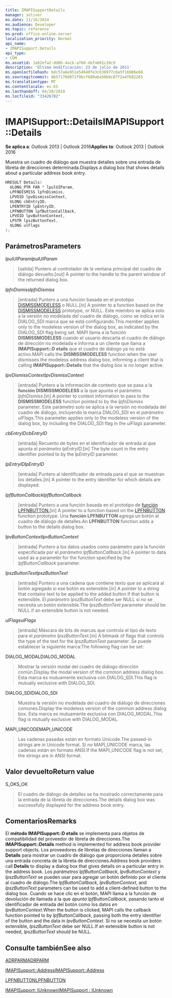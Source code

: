```yaml
---
title: IMAPISupportDetails
manager: soliver
ms.date: 11/16/2014
ms.audience: Developer
ms.topic: reference
ms.prod: office-online-server
localization_priority: Normal
api_name:
- IMAPISupport.Details
api_type:
- COM
ms.assetid: 1a62efa2-dd6b-4acb-a760-defa601c20c9
description: 'Última modificación: 23 de julio de 2011'
ms.openlocfilehash: bdc57a6e951e54640fe3c638977c6a5f16986e68
ms.sourcegitcommit: 8657170d071f9bcf680aba50b9c07f2a4fb82283
ms.translationtype: MT
ms.contentlocale: es-ES
ms.lasthandoff: 04/28/2019
ms.locfileid: "33426782"
---
```

# <a name="imapisupportdetails"></a><span data-ttu-id="68d31-103">IMAPISupport::Details</span><span class="sxs-lookup"><span data-stu-id="68d31-103">IMAPISupport::Details</span></span>

  
  
<span data-ttu-id="68d31-104">**Se aplica a**: Outlook 2013 | Outlook 2016</span><span class="sxs-lookup"><span data-stu-id="68d31-104">**Applies to**: Outlook 2013 | Outlook 2016</span></span> 
  
<span data-ttu-id="68d31-105">Muestra un cuadro de diálogo que muestra detalles sobre una entrada de libreta de direcciones determinada.</span><span class="sxs-lookup"><span data-stu-id="68d31-105">Displays a dialog box that shows details about a particular address book entry.</span></span>
  
```cpp
HRESULT Details(
  ULONG_PTR FAR * lpulUIParam,
  LPFNDISMISS lpfnDismiss,
  LPVOID lpvDismissContext,
  ULONG cbEntryID,
  LPENTRYID lpEntryID,
  LPFNBUTTON lpfButtonCallback,
  LPVOID lpvButtonContext,
  LPSTR lpszButtonText,
  ULONG ulFlags
);
```

## <a name="parameters"></a><span data-ttu-id="68d31-106">Parámetros</span><span class="sxs-lookup"><span data-stu-id="68d31-106">Parameters</span></span>

 <span data-ttu-id="68d31-107">_lpulUIParam_</span><span class="sxs-lookup"><span data-stu-id="68d31-107">_lpulUIParam_</span></span>
  
> <span data-ttu-id="68d31-108">[salida] Puntero al controlador de la ventana principal del cuadro de diálogo devuelto.</span><span class="sxs-lookup"><span data-stu-id="68d31-108">[out] A pointer to the handle to the parent window of the returned dialog box.</span></span>
    
 <span data-ttu-id="68d31-109">_lpfnDismiss_</span><span class="sxs-lookup"><span data-stu-id="68d31-109">_lpfnDismiss_</span></span>
  
> <span data-ttu-id="68d31-110">[entrada] Puntero a una función basada en el prototipo [DISMISSMODELESS](dismissmodeless.md) o NULL.</span><span class="sxs-lookup"><span data-stu-id="68d31-110">[in] A pointer to a function based on the [DISMISSMODELESS](dismissmodeless.md) prototype, or NULL.</span></span> <span data-ttu-id="68d31-111">Este miembro se aplica solo a la versión no modelada del cuadro de diálogo, como se indica en la DIALOG_SDI marca que se está configurando.</span><span class="sxs-lookup"><span data-stu-id="68d31-111">This member applies only to the modeless version of the dialog box, as indicated by the DIALOG_SDI flag being set.</span></span> <span data-ttu-id="68d31-112">MAPI llama a la función **DISMISSMODELESS** cuando el usuario descarta el cuadro de diálogo de dirección no modelada e informa a un cliente que llama a **IMAPISupport::D etails** que el cuadro de diálogo ya no está activo.</span><span class="sxs-lookup"><span data-stu-id="68d31-112">MAPI calls the **DISMISSMODELESS** function when the user dismisses the modeless address dialog box, informing a client that is calling **IMAPISupport::Details** that the dialog box is no longer active.</span></span> 
    
 <span data-ttu-id="68d31-113">_lpvDismissContext_</span><span class="sxs-lookup"><span data-stu-id="68d31-113">_lpvDismissContext_</span></span>
  
> <span data-ttu-id="68d31-114">[entrada] Puntero a la información de contexto que se pasa a la **función DISMISSMODELESS** a la que apunta el parámetro _lpfnDismiss._</span><span class="sxs-lookup"><span data-stu-id="68d31-114">[in] A pointer to context information to pass to the **DISMISSMODELESS** function pointed to by the  _lpfnDismiss_ parameter.</span></span> <span data-ttu-id="68d31-115">Este parámetro solo se aplica a la versión no modelada del cuadro de diálogo, incluyendo la marca DIALOG_SDI en el _parámetro ulFlags._</span><span class="sxs-lookup"><span data-stu-id="68d31-115">This parameter applies only to the modeless version of the dialog box, by including the DIALOG_SDI flag in the  _ulFlags_ parameter.</span></span> 
    
 <span data-ttu-id="68d31-116">_cbEntryID_</span><span class="sxs-lookup"><span data-stu-id="68d31-116">_cbEntryID_</span></span>
  
> <span data-ttu-id="68d31-117">[entrada] Recuento de bytes en el identificador de entrada al que apunta el _parámetro lpEntryID._</span><span class="sxs-lookup"><span data-stu-id="68d31-117">[in] The byte count in the entry identifier pointed to by the  _lpEntryID_ parameter.</span></span> 
    
 <span data-ttu-id="68d31-118">_lpEntryID_</span><span class="sxs-lookup"><span data-stu-id="68d31-118">_lpEntryID_</span></span>
  
> <span data-ttu-id="68d31-119">[entrada] Puntero al identificador de entrada para el que se muestran los detalles.</span><span class="sxs-lookup"><span data-stu-id="68d31-119">[in] A pointer to the entry identifier for which details are displayed.</span></span>
    
 <span data-ttu-id="68d31-120">_lpfButtonCallback_</span><span class="sxs-lookup"><span data-stu-id="68d31-120">_lpfButtonCallback_</span></span>
  
> <span data-ttu-id="68d31-121">[entrada] Puntero a una función basada en el prototipo de [función LPFNBUTTON.](lpfnbutton.md)</span><span class="sxs-lookup"><span data-stu-id="68d31-121">[in] A pointer to a function based on the [LPFNBUTTON](lpfnbutton.md) function prototype.</span></span> <span data-ttu-id="68d31-122">Una **función LPFNBUTTON** agrega un botón al cuadro de diálogo de detalles.</span><span class="sxs-lookup"><span data-stu-id="68d31-122">An **LPFNBUTTON** function adds a button to the details dialog box.</span></span> 
    
 <span data-ttu-id="68d31-123">_lpvButtonContext_</span><span class="sxs-lookup"><span data-stu-id="68d31-123">_lpvButtonContext_</span></span>
  
> <span data-ttu-id="68d31-124">[entrada] Puntero a los datos usados como parámetro para la función especificada por el _parámetro lpfButtonCallback._</span><span class="sxs-lookup"><span data-stu-id="68d31-124">[in] A pointer to data used as a parameter for the function specified by the  _lpfButtonCallback_ parameter.</span></span> 
    
 <span data-ttu-id="68d31-125">_lpszButtonText_</span><span class="sxs-lookup"><span data-stu-id="68d31-125">_lpszButtonText_</span></span>
  
> <span data-ttu-id="68d31-126">[entrada] Puntero a una cadena que contiene texto que se aplicará al botón agregado si ese botón es extensible.</span><span class="sxs-lookup"><span data-stu-id="68d31-126">[in] A pointer to a string that contains text to be applied to the added button if that button is extensible.</span></span> <span data-ttu-id="68d31-127">El  _parámetro lpszButtonText_ debe ser NULL si no se necesita un botón extensible.</span><span class="sxs-lookup"><span data-stu-id="68d31-127">The  _lpszButtonText_ parameter should be NULL if an extensible button is not needed.</span></span> 
    
 <span data-ttu-id="68d31-128">_ulFlags_</span><span class="sxs-lookup"><span data-stu-id="68d31-128">_ulFlags_</span></span>
  
> <span data-ttu-id="68d31-129">[entrada] Máscara de bits de marcas que controla el tipo de texto para el _parámetro lpszButtonText._</span><span class="sxs-lookup"><span data-stu-id="68d31-129">[in] A bitmask of flags that controls the type of the text for the  _lpszButtonText_ parameter.</span></span> <span data-ttu-id="68d31-130">Se puede establecer la siguiente marca:</span><span class="sxs-lookup"><span data-stu-id="68d31-130">The following flag can be set:</span></span> 
    
<span data-ttu-id="68d31-131">DIALOG_MODAL</span><span class="sxs-lookup"><span data-stu-id="68d31-131">DIALOG_MODAL</span></span>
  
> <span data-ttu-id="68d31-132">Mostrar la versión modal del cuadro de diálogo dirección común.</span><span class="sxs-lookup"><span data-stu-id="68d31-132">Display the modal version of the common address dialog box.</span></span> <span data-ttu-id="68d31-133">Esta marca es mutuamente exclusiva con DIALOG_SDI.</span><span class="sxs-lookup"><span data-stu-id="68d31-133">This flag is mutually exclusive with DIALOG_SDI.</span></span>
    
<span data-ttu-id="68d31-134">DIALOG_SDI</span><span class="sxs-lookup"><span data-stu-id="68d31-134">DIALOG_SDI</span></span>
  
>  <span data-ttu-id="68d31-135">Muestra la versión no modelada del cuadro de diálogo de direcciones comunes.</span><span class="sxs-lookup"><span data-stu-id="68d31-135">Display the modeless version of the common address dialog box.</span></span> <span data-ttu-id="68d31-136">Esta marca es mutuamente exclusiva con DIALOG_MODAL.</span><span class="sxs-lookup"><span data-stu-id="68d31-136">This flag is mutually exclusive with DIALOG_MODAL.</span></span> 
    
<span data-ttu-id="68d31-137">MAPI_UNICODE</span><span class="sxs-lookup"><span data-stu-id="68d31-137">MAPI_UNICODE</span></span> 
  
> <span data-ttu-id="68d31-138">Las cadenas pasadas están en formato Unicode.</span><span class="sxs-lookup"><span data-stu-id="68d31-138">The passed-in strings are in Unicode format.</span></span> <span data-ttu-id="68d31-139">Si no MAPI_UNICODE marca, las cadenas están en formato ANSI.</span><span class="sxs-lookup"><span data-stu-id="68d31-139">If the MAPI_UNICODE flag is not set, the strings are in ANSI format.</span></span>
    
## <a name="return-value"></a><span data-ttu-id="68d31-140">Valor devuelto</span><span class="sxs-lookup"><span data-stu-id="68d31-140">Return value</span></span>

<span data-ttu-id="68d31-141">S_OK</span><span class="sxs-lookup"><span data-stu-id="68d31-141">S_OK</span></span> 
  
> <span data-ttu-id="68d31-142">El cuadro de diálogo de detalles se ha mostrado correctamente para la entrada de la libreta de direcciones.</span><span class="sxs-lookup"><span data-stu-id="68d31-142">The details dialog box was successfully displayed for the address book entry.</span></span>
    
## <a name="remarks"></a><span data-ttu-id="68d31-143">Comentarios</span><span class="sxs-lookup"><span data-stu-id="68d31-143">Remarks</span></span>

<span data-ttu-id="68d31-144">El **método IMAPISupport::D etails** se implementa para objetos de compatibilidad del proveedor de libreta de direcciones.</span><span class="sxs-lookup"><span data-stu-id="68d31-144">The **IMAPISupport::Details** method is implemented for address book provider support objects.</span></span> <span data-ttu-id="68d31-145">Los proveedores de libretas de direcciones llaman a **Details** para mostrar un cuadro de diálogo que proporciona detalles sobre una entrada concreta de la libreta de direcciones.</span><span class="sxs-lookup"><span data-stu-id="68d31-145">Address book providers call **Details** to display a dialog box that gives details on a particular entry in the address book.</span></span> <span data-ttu-id="68d31-146">Los  _parámetros lpfButtonCallback_,  _lpvButtonContext_ y  _lpszButtonText_ se pueden usar para agregar un botón definido por el cliente al cuadro de diálogo.</span><span class="sxs-lookup"><span data-stu-id="68d31-146">The  _lpfButtonCallback_,  _lpvButtonContext_, and  _lpszButtonText_ parameters can be used to add a client-defined button to the dialog box.</span></span> <span data-ttu-id="68d31-147">Cuando se hace clic en el botón, MAPI llama a la función de devolución de llamada a la que  _apunta lpfButtonCallback_, pasando tanto el identificador de entrada del botón como los datos  _en lpvButtonContext_.</span><span class="sxs-lookup"><span data-stu-id="68d31-147">When the button is clicked, MAPI calls the callback function pointed to by  _lpfButtonCallback_, passing both the entry identifier of the button and the data in  _lpvButtonContext_.</span></span> <span data-ttu-id="68d31-148">Si no se necesita un botón extensible,  _lpszButtonText_ debe ser NULL.</span><span class="sxs-lookup"><span data-stu-id="68d31-148">If an extensible button is not needed,  _lpszButtonText_ should be NULL.</span></span> 
  
## <a name="see-also"></a><span data-ttu-id="68d31-149">Consulte también</span><span class="sxs-lookup"><span data-stu-id="68d31-149">See also</span></span>



[<span data-ttu-id="68d31-150">ADRPARM</span><span class="sxs-lookup"><span data-stu-id="68d31-150">ADRPARM</span></span>](adrparm.md)
  
[<span data-ttu-id="68d31-151">IMAPISupport::Address</span><span class="sxs-lookup"><span data-stu-id="68d31-151">IMAPISupport::Address</span></span>](imapisupport-address.md)
  
[<span data-ttu-id="68d31-152">LPFNBUTTON</span><span class="sxs-lookup"><span data-stu-id="68d31-152">LPFNBUTTON</span></span>](lpfnbutton.md)
  
[<span data-ttu-id="68d31-153">IMAPISupport: IUnknown</span><span class="sxs-lookup"><span data-stu-id="68d31-153">IMAPISupport : IUnknown</span></span>](imapisupportiunknown.md)

